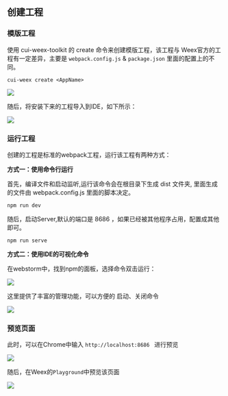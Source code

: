 ## 创建工程

### 模版工程
使用 cui-weex-toolkit 的 create 命令来创建模版工程，该工程与 Weex官方的工程有一定差异，主要是 `webpack.config.js` & `package.json` 里面的配置上的不同。

```
cui-weex create <AppName>
```
![](//static.360buyimg.com/pops/xassists/assets/image/cui-weex/png/toolkit1.png)

随后，将安装下来的工程导入到IDE，如下所示：

![](//static.360buyimg.com/pops/xassists/assets/image/cui-weex/png/webstorm1.png)

### 运行工程

创建的工程是标准的webpack工程，运行该工程有两种方式：

**方式一：使用命令行运行**

首先，编译文件和启动监听,运行该命令会在根目录下生成 dist 文件夹, 里面生成的文件由 webpack.config.js 里面的脚本决定。

```
npm run dev 
```

随后，启动Server,默认的端口是 8686 ，如果已经被其他程序占用，配置成其他即可。

```
npm run serve 
```

**方式二：使用IDE的可视化命令**

在webstorm中，找到npm的面板，选择命令双击运行：

![](//static.360buyimg.com/pops/xassists/assets/image/cui-weex/png/webstorm_npm.png)

这里提供了丰富的管理功能，可以方便的 启动、关闭命令

![](//static.360buyimg.com/pops/xassists/assets/image/cui-weex/png/webstorm_npm1.png)


### 预览页面

此时，可以在Chrome中输入 `http://localhost:8686 ` 进行预览

![](//static.360buyimg.com/pops/xassists/assets/image/cui-weex/png/web_preview.png)

随后，在Weex的`Playground`中预览该页面

![](//static.360buyimg.com/pops/xassists/assets/image/cui-weex/png/playground_preview.png)


